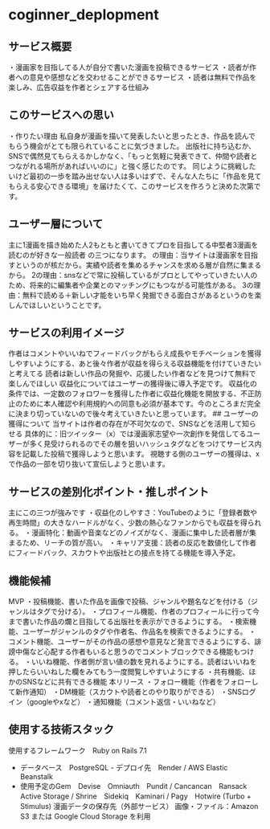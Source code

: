 # coginner_deplopment
## サービス概要 
・漫画家を目指してる人が自分で書いた漫画を投稿できるサービス ・読者が作者への意見や感想などを交わせることができるサービス ・読者は無料で作品を楽しみ、広告収益を作者とシェアする仕組み 
## このサービスへの思い
・作りたい理由 私自身が漫画を描いて発表したいと思ったとき、作品を読んでもらう機会がとても限られていることに気づきました。 出版社に持ち込むか、SNSで偶然見てもらえるかしかなく、「もっと気軽に発表できて、仲間や読者とつながれる場所があればいいのに」と強く感じたのです。 同じように挑戦したいけど最初の一歩を踏み出せない人は多いはずで、そんな人たちに「作品を見てもらえる安心できる環境」を届けたくて、このサービスを作ろうと決めた次第です。
 ## ユーザー層について 
 主に1漫画を描き始めた人2もともと書いてきてプロを目指してる中堅者3漫画を読むのが好きな一般読者 の三つになります。 
 の理由：当サイトは漫画家を目指すというのが核だから。実績や読者を集めるチャンスを求める層が自然に集まるから。
 2の理由：snsなどで常に投稿しているがプロとしてやっていきたい人のため、将来的に編集者や企業とのマッチングにもつながる可能性がある。 3の理由：無料で読める＋新しい才能をいち早く発掘できる面白さがあるというのを楽しんでほしいということです。 
 ## サービスの利用イメージ 
 作者はコメントやいいねでフィードバックがもらえ成長やモチベーションを獲得しやすいようにする、あと後々作者が収益を得らえる収益機能を付けていきたいと考えてる 読者は新しい作品の発掘や、応援したい作者などを見つけて無料で楽しんでほしい 収益化についてはユーザーの獲得後に導入予定です。 収益化の条件では、一定数のフォロワーを獲得した作者に収益化機能を開放する、不正防止のために本人確認や利用規約への同意も必須が基本です。今のところまだ完全に決まり切っていないので後々考えていきたいと思っています。 ## ユーザーの獲得について 当サイトは作者の存在が不可欠なので、SNSなどを活用して知らせる 具体的に：旧ツイッター（x）では漫画家志望や一次創作を発信してるユーザーが多く見受けられるのでその層を狙いハッシュタグなどをつけてサービス内容を記載した投稿で獲得しようと思います。 視聴する側のユーザーの獲得は、xで作品の一部を切り抜いて宣伝しようと思います。
  ## サービスの差別化ポイント・推しポイント
  主にこの三つが強みです
  ・収益化のしやすさ：YouTubeのように「登録者数や再生時間」の大きなハードルがなく、少数の熱心なファンからでも収益を得られる。
  ・漫画特化：動画や音楽などのノイズがなく、漫画に集中した読者層が集まるため、リーチの質が高い。
  ・キャリア支援：読者の反応を数値化して作者にフィードバック、スカウトや出版社との接点を持てる機能を導入予定。
  ## 機能候補
  MVP
  ・投稿機能、書いた作品を画像で投稿、ジャンルや題名などを付ける（ジャンルはタグで分ける）。
  ・プロフィール機能、作者のプロフィールに行って今まで書いた作品の爛と目指してる出版社を表示ができるようにする。
  ・検索機能、ユーザーがジャンルのタグや作者名、作品名を検索できるようにする。
  ・コメント機能、ユーザーがその作品の感想や意見など発言できるようにする、誹謗中傷など心配する作者もいると思うのでコメントブロックできる機能もつける。
  ・いいね機能、作者側が言い値の数を見れるようにする。読者はいいねを押したらいいねした欄をみてもう一度閲覧しやすいようにする
  ・共有機能、ほかのSNSなどに共有できる機能 本リリース ・フォロー機能（作者をフォローして新作通知）
  ・DM機能（スカウトや読者とのやり取りができる）
  ・SNSログイン（googleやxなど）
  ・通知機能（コメント返信・いいねなど） 
  ## 使用する技術スタック 
  使用するフレームワーク　Ruby on Rails 7.1 
  - データベース　PostgreSQL - デプロイ先　Render / AWS Elastic Beanstalk 
  - 使用予定のGem　Devise　Omniauth　Pundit / Cancancan　Ransack　Active Storage / Shrine　Sidekiq　Kaminari / Pagy　Hotwire (Turbo + Stimulus) 
  漫画データの保存先（外部サービス）
   画像・ファイル：Amazon S3 または Google Cloud Storage を利用